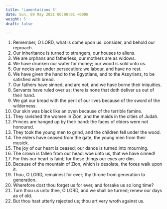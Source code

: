 ```yaml
---
title: 'Lamentations 5'
date: Sun, 09 May 2021 00:00:01 +0000
weight: 5
draft: false
  
---
```


1. Remember, O LORD, what is come upon us: consider, and behold our reproach.
2. Our inheritance is turned to strangers, our houses to aliens.
3. We are orphans and fatherless, our mothers are as widows.
4. We have drunken our water for money; our wood is sold unto us.
5. Our necks are under persecution: we labour, and have no rest.
6. We have given the hand to the Egyptians, and to the Assyrians, to be satisfied with bread.
7. Our fathers have sinned, and are not; and we have borne their iniquities.
8. Servants have ruled over us: there is none that doth deliver us out of their hand.
9. We gat our bread with the peril of our lives because of the sword of the wilderness.
10. Our skin was black like an oven because of the terrible famine.
11. They ravished the women in Zion, and the maids in the cities of Judah.
12. Princes are hanged up by their hand: the faces of elders were not honoured.
13. They took the young men to grind, and the children fell under the wood.
14. The elders have ceased from the gate, the young men from their musick.
15. The joy of our heart is ceased; our dance is turned into mourning.
16. The crown is fallen from our head: woe unto us, that we have sinned!
17. For this our heart is faint; for these things our eyes are dim.
18. Because of the mountain of Zion, which is desolate, the foxes walk upon it.
19. Thou, O LORD, remainest for ever; thy throne from generation to generation.
20. Wherefore dost thou forget us for ever, and forsake us so long time?
21. Turn thou us unto thee, O LORD, and we shall be turned; renew our days as of old.
22. But thou hast utterly rejected us; thou art very wroth against us.
